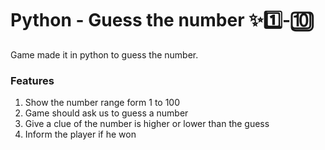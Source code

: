 # Python - Guess the number ✨1️⃣-🔟

Game made it in python to guess the number.

### Features
 1. Show the number range form 1 to 100
 2. Game should ask us to guess a number
 3. Give a clue of the number is higher or lower than the guess
 4. Inform the player if he won
